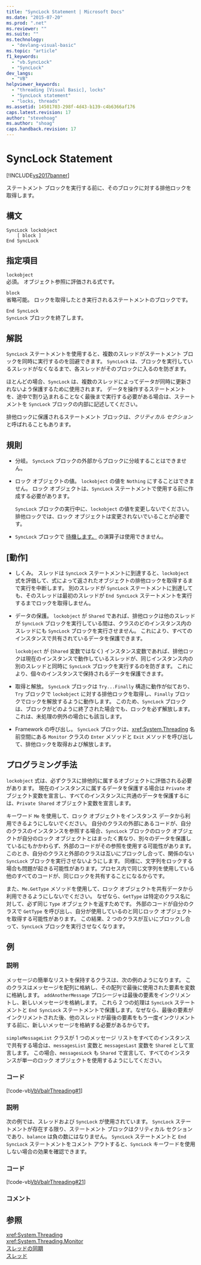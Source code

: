 ```yaml
---
title: "SyncLock Statement | Microsoft Docs"
ms.date: "2015-07-20"
ms.prod: ".net"
ms.reviewer: ""
ms.suite: ""
ms.technology: 
  - "devlang-visual-basic"
ms.topic: "article"
f1_keywords: 
  - "vb.SyncLock"
  - "SyncLock"
dev_langs: 
  - "VB"
helpviewer_keywords: 
  - "threading [Visual Basic], locks"
  - "SyncLock statement"
  - "locks, threads"
ms.assetid: 14501703-298f-4d43-b139-c4b6366af176
caps.latest.revision: 17
author: "stevehoag"
ms.author: "shoag"
caps.handback.revision: 17
---
```

# SyncLock Statement
[!INCLUDE[vs2017banner](../../../visual-basic/developing-apps/includes/vs2017banner.md)]

ステートメント ブロックを実行する前に、そのブロックに対する排他ロックを取得します。  
  
## 構文  
  
```  
SyncLock lockobject  
    [ block ]  
End SyncLock  
```  
  
## 指定項目  
 `lockobject`  
 必須。  オブジェクト参照に評価される式です。  
  
 `block`  
 省略可能。  ロックを取得したとき実行されるステートメントのブロックです。  
  
 `End SyncLock`  
 `SyncLock` ブロックを終了します。  
  
## 解説  
 `SyncLock` ステートメントを使用すると、複数のスレッドがステートメント ブロックを同時に実行するのを回避できます。  `SyncLock` は、ブロックを実行しているスレッドがなくなるまで、各スレッドがそのブロックに入るのを防ぎます。  
  
 ほとんどの場合、`SyncLock` は、複数のスレッドによってデータが同時に更新されないよう保護するために使用されます。  データを操作するステートメントを、途中で割り込まれることなく最後まで実行する必要がある場合は、ステートメントを `SyncLock` ブロックの内部に記述してください。  
  
 排他ロックに保護されるステートメント ブロックは、*クリティカル セクション*と呼ばれることもあります。  
  
## 規則  
  
-   分岐。  `SyncLock` ブロックの外部からブロックに分岐することはできません。  
  
-   ロック オブジェクトの値。  `lockobject` の値を `Nothing` にすることはできません。  ロック オブジェクトは、`SyncLock` ステートメントで使用する前に作成する必要があります。  
  
     `SyncLock` ブロックの実行中に、`lockobject` の値を変更しないでください。  排他ロックでは、ロック オブジェクトは変更されないでいることが必要です。  
  
-   `SyncLock` ブロックで [待機します。](../../../visual-basic/language-reference/operators/await-operator.md) の演算子は使用できません。  
  
## \[動作\]  
  
-   しくみ。  スレッドは `SyncLock` ステートメントに到達すると、`lockobject` 式を評価して、式によって返されたオブジェクトの排他ロックを取得するまで実行を中断します。  別のスレッドが `SyncLock` ステートメントに到達しても、そのスレッドは最初のスレッドが `End SyncLock` ステートメントを実行するまでロックを取得しません。  
  
-   データの保護。  `lockobject` が `Shared` であれば、排他ロックは他のスレッドが `SyncLock` ブロックを実行している間は、クラスのどのインスタンス内のスレッドにも `SyncLock` ブロックを実行させません。  これにより、すべてのインスタンスで共有されているデータを保護できます。  
  
     `lockobject` が \(`Shared` 変数ではなく\) インスタンス変数であれば、排他ロックは現在のインスタンスで動作しているスレッドが、同じインスタンス内の別のスレッドと同時に `SyncLock` ブロックを実行するのを防ぎます。  これにより、個々のインスタンスで保持されるデータを保護できます。  
  
-   取得と解放。  `SyncLock` ブロックは `Try...Finally` 構造に動作が似ており、`Try` ブロックで `lockobject` に対する排他ロックを取得し、`Finally` ブロックでロックを解放するように動作します。  このため、`SyncLock` ブロックは、ブロックがどのように終了された場合でも、ロックを必ず解放します。  これは、未処理の例外の場合にも該当します。  
  
-   Framework の呼び出し。  `SyncLock` ブロックは、<xref:System.Threading> 名前空間にある `Monitor` クラスの `Enter` メソッドと `Exit` メソッドを呼び出して、排他ロックを取得および解放します。  
  
## プログラミング手法  
 `lockobject` 式は、必ずクラスに排他的に属するオブジェクトに評価される必要があります。  現在のインスタンスに属するデータを保護する場合は `Private` オブジェクト変数を宣言し、すべてのインスタンスに共通のデータを保護するには、`Private Shared` オブジェクト変数を宣言します。  
  
 キーワード `Me` を使用して、ロック オブジェクトをインスタンス データから利用できるようにしないでください。  自分のクラスの外部にあるコードが、自分のクラスのインスタンスを参照する場合、`SyncLock` ブロックのロック オブジェクトが自分のロック オブジェクトとはまったく異なり、別々のデータを保護しているにもかかわらず、外部のコードがその参照を使用する可能性があります。  このとき、自分のクラスと外部のクラスは互いにブロックし合って、関係のない `SyncLock` ブロックを実行させないようにします。  同様に、文字列をロックする場合も問題が起きる可能性があります。プロセス内で同じ文字列を使用している他のすべてのコードが、同じロックを共有することになるからです。  
  
 また、`Me.GetType` メソッドを使用して、ロック オブジェクトを共有データから利用できるようにしないでください。  なぜなら、`GetType` は特定のクラス名に対して、必ず同じ `Type` オブジェクトを返すためです。  外部のコードが自分のクラスで `GetType` を呼び出し、自分が使用しているのと同じロック オブジェクトを取得する可能性があります。  この結果、2 つのクラスが互いにブロックし合って、`SyncLock` ブロックを実行させなくなります。  
  
## 例  
  
### 説明  
 メッセージの簡単なリストを保持するクラスは、次の例のようになります。  このクラスはメッセージを配列に格納し、その配列で最後に使用された要素を変数に格納します。  `addAnotherMessage` プロシージャは最後の要素をインクリメントし、新しいメッセージを格納します。  これら 2 つの処理は `SyncLock` ステートメントと `End SyncLock` ステートメントで保護します。なぜなら、最後の要素がインクリメントされた後、他のスレッドが最後の要素をもう一度インクリメントする前に、新しいメッセージを格納する必要があるからです。  
  
 `simpleMessageList` クラスが 1 つのメッセージ リストをすべてのインスタンスで共有する場合は、`messagesList` 変数と `messagesLast` 変数を `Shared` として宣言します。  この場合、`messagesLock` も `Shared` で宣言して、すべてのインスタンスが単一のロック オブジェクトを使用するようにしてください。  
  
### コード  
 [!code-vb[VbVbalrThreading#1](../../../visual-basic/language-reference/statements/codesnippet/visualbasic/synclock-statement_1.vb)]  
  
### 説明  
 次の例では、スレッドおよび `SyncLock` が使用されています。  `SyncLock` ステートメントが存在する限り、ステートメント ブロックはクリティカル セクションであり、`balance` は負の数にはなりません。  `SyncLock` ステートメントと `End SyncLock` ステートメントをコメント アウトすると、`SyncLock` キーワードを使用しない場合の効果を確認できます。  
  
### コード  
 [!code-vb[VbVbalrThreading#21](../../../visual-basic/language-reference/statements/codesnippet/visualbasic/synclock-statement_2.vb)]  
  
### コメント  
  
## 参照  
 <xref:System.Threading>   
 <xref:System.Threading.Monitor>   
 [スレッドの同期](../Topic/Thread%20Synchronization%20\(C%23%20and%20Visual%20Basic\).md)   
 [スレッド](../Topic/Threading%20\(C%23%20and%20Visual%20Basic\).md)